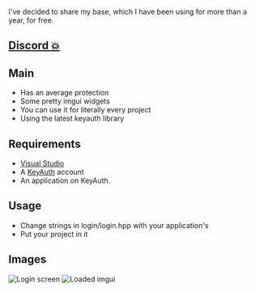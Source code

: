 I've decided to share my base, which I have been using for more than a year, for free.

## [Discord 💥](https://discord.gg/hashnode)

## Main

- Has an average protection
- Some pretty imgui widgets
- You can use it for literally every project
- Using the latest keyauth library

## Requirements
- [Visual Studio](https://visualstudio.microsoft.com/downloads/)
- A [KeyAuth](https://keyauth.cc) account
- An application on KeyAuth.

## Usage
- Change strings in login/login.hpp with your application's
- Put your project in it

## Images
![Login screen](https://cdn.discordapp.com/attachments/1088418987999756291/1113363687122673684/20230531_110439.png)
![Loaded imgui](https://cdn.discordapp.com/attachments/1088418987999756291/1113363686728421466/20230531_110648.png)
